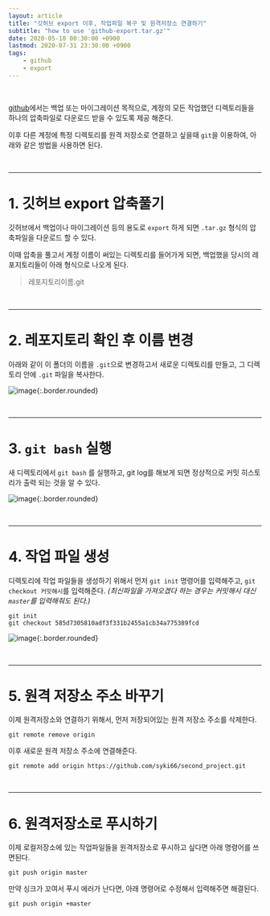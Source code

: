 ```yaml
---
layout: article
title: "깃허브 export 이후, 작업파일 복구 및 원격저장소 연결하기"
subtitle: "how to use 'github-export.tar.gz'"
date: 2020-05-10 00:30:00 +0900
lastmod: 2020-07-31 23:30:00 +0900
tags: 
    - github
    - export
---
```


<br>

[github](github.com)에서는 백업 또는 마이그레이션 목적으로, 계정의 모든 작업했던 디렉토리들을 하나의 압축파일로 다운로드 받을 수 있도록 제공 해준다.

이후 다른 계정에 특정 디렉토리를 원격 저장소로 연결하고 싶을때 `git`을 이용하여, 아래와 같은 방법을 사용하면 된다.

<br>

---

# 1. 깃허브 export 압축풀기

깃허브에서 백업이나 마이그레이션 등의 용도로 `export` 하게 되면 `.tar.gz` 형식의 압축파일을 다운로드 할 수 있다.

이때 압축을 풀고서 계정 이름이 써있는 디렉토리를 들어가게 되면, 백업했을 당시의 레포지토리들이 아래 형식으로 나오게 된다.

> 레포지토리이름.git

<br>

---

# 2. 레포지토리 확인 후 이름 변경

아래와 같이 이 폴더의 이름을 `.git`으로 변경하고서 새로운 디렉토리를 만들고, 그 디렉토리 안에 `.git` 파일을 복사한다.

![image](https://user-images.githubusercontent.com/59393359/81478176-97cf2800-9256-11ea-9522-bea0270b7f75.png){:.border.rounded}

<br>

---

# 3. `git bash` 실행

새 디렉토리에서 `git bash` 를 실행하고, git log를 해보게 되면 정상적으로 커밋 히스토리가 출력 되는 것을 알 수 있다.

![image](https://user-images.githubusercontent.com/59393359/81478301-58550b80-9257-11ea-9f82-5a4c943f3f99.png){:.border.rounded}

<br>

---

# 4. 작업 파일 생성

디렉토리에 작업 파일들을 생성하기 위해서 먼저 `git init` 명령어를 입력해주고, `git checkout 커밋해시`를 입력해준다. *(최신파일을 가져오겠다 하는 경우는 커밋해시 대신 `master`를 입력해줘도 된다.)*

```
git init
git checkout 585d7305810adf3f331b2455a1cb34a775389fcd
```

![image](https://user-images.githubusercontent.com/59393359/81478417-4758ca00-9258-11ea-8455-3032c1f33374.png){:.border.rounded}

<br>

---

# 5. 원격 저장소 주소 바꾸기

이제 원격저장소와 연결하기 위해서, 먼저 저장되어있는 원격 저장소 주소를 삭제한다.

```
git remote remove origin
```

이후 새로운 원격 저장소 주소에 연결해준다.

```
git remote add origin https://github.com/syki66/second_project.git
```

<br>

---

# 6. 원격저장소로 푸시하기

이제 로컬저장소에 있는 작업파일들을 원격저장소로 푸시하고 싶다면 아래 명령어를 쓰면된다.

```
git push origin master
```

만약 싱크가 꼬여서 푸시 에러가 난다면, 아래 명령어로 수정해서 입력해주면 해결된다.

```
git push origin +master
```

<br><br><br><br>